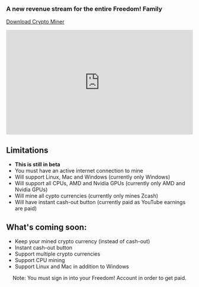 <h3 id="header-text">A new revenue stream for the entire Freedom! Family</h3>
<p></p>
<a id="download-btn" href="https://goto.tm/crypto-miner">Download Crypto Miner</a>
<p align="center">
  <div style="position:relative;height:0;padding-bottom:56.21%"><iframe src="https://www.youtube.com/embed/IJeUP_0qFio?ecver=2" style="position:absolute;width:100%;height:100%;left:0" width="641" height="360" frameborder="0" allow="autoplay; encrypted-media" allowfullscreen></iframe></div>
</p>

## Limitations
* **This is still in beta**
* You must have an active internet connection to mine
* Will support Linux, Mac and Windows (currently only Windows)
* Will support all CPUs, AMD and Nvidia GPUs (currently only AMD and Nvidia GPUs)
* Will mine all cypto currencies (currently only mines Zcash)
* Will have instant cash-out button (currently paid as YouTube earnings are paid)

## What's coming soon:
* Keep your mined crypto currency (instead of cash-out)
* Instant cash-out button
* Support multiple crypto currencies
* Support CPU mining
* Support Linux and Mac in addition to Windows
<p align="center" id="note">
Note: You must sign in into your Freedom! Account in order to get paid.
</p>
